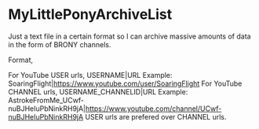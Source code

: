 # MyLittlePonyArchiveList
Just a text file in a certain format so I can archive massive amounts of data in the form of BRONY channels.


Format,


For YouTube USER urls,
USERNAME|URL
Example:
SoaringFlight|https://www.youtube.com/user/SoaringFlight
For YouTube CHANNEL urls,
USERNAME_CHANNELID|URL
Example:
AstrokeFromMe_UCwf-nuBJHeIuPbNinkRH9jA|https://www.youtube.com/channel/UCwf-nuBJHeIuPbNinkRH9jA
USER urls are prefered over CHANNEL urls.
